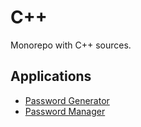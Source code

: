 # C++

Monorepo with C++ sources.

## Applications

+ [Password Generator](./apps/password_generator)
+ [Password Manager](./apps/password_manager)
